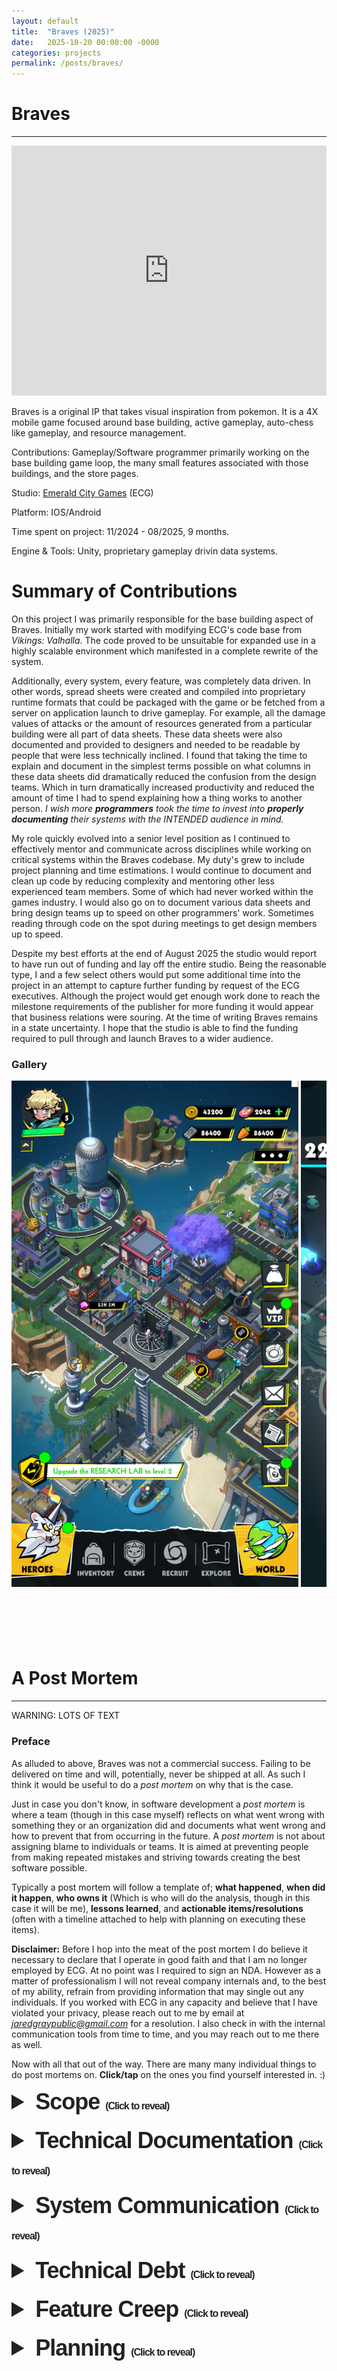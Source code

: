 ```yaml
---
layout: default
title:  "Braves (2025)"
date:   2025-10-20 00:00:00 -0000
categories: projects
permalink: /posts/braves/
---
```

<style>
div.scroll-container {
  overflow: auto;
  color:#ffffffac;
  white-space: nowrap;
  height:900px;
}
div.scroll-container img {
  height:90%;
}
summary.summary-header {
  margin: 10px 0;
  font-weight: 700;
  color:#222222;
  font-family: 'Lucida Grande', 'Calibri', Helvetica, Arial, sans-serif;
  letter-spacing: -1px;
  font-size: 36px;
}
summarysmall {
  margin: 10px 0;
  font-weight: 700;
  color:#222222;
  font-family: 'Lucida Grande', 'Calibri', Helvetica, Arial, sans-serif;
  font-size: 16px;
}
</style>
# Braves
---
<iframe width="100%" height="400" src="https://youtube.com/embed/S8YJPGOaBJ4?si=RIcH0wUYImfi-LqA&autoplay=1&mute=1" title="YouTube video player" frameborder="0" allow="accelerometer; autoplay; clipboard-write; encrypted-media; gyroscope; picture-in-picture; web-share" referrerpolicy="strict-origin-when-cross-origin" allowfullscreen></iframe>

Braves is a original IP that takes visual inspiration from pokemon. It is a 4X mobile game focused around base building, active gameplay, auto-chess like gameplay, and resource management.

Contributions: Gameplay/Software programmer primarily working on the base building game loop, the many small features associated with those buildings, and the store pages. 

Studio: <a href="https://www.emeraldcitygames.ca/">Emerald City Games</a> (ECG)

Platform: IOS/Android

Time spent on project: 11/2024 - 08/2025, 9 months.

Engine & Tools: Unity, proprietary gameplay drivin data systems.

# Summary of Contributions

On this project I was primarily responsible for the base building aspect of Braves. Initially my work started with modifying ECG's code base from *Vikings: Valhalla*. The code proved to be unsuitable for expanded use in a highly scalable environment which manifested in a complete rewrite of the system. 

Additionally, every system, every feature, was completely data driven. In other words, spread sheets were created and compiled into proprietary runtime formats that could be packaged with the game or be fetched from a server on application launch to drive gameplay. For example, all the damage values of attacks or the amount of resources generated from a particular building were all part of data sheets. These data sheets were also documented and provided to designers and needed to be readable by people that were less technically inclined. I found that taking the time to explain and document in the simplest terms possible on what columns in these data sheets did dramatically reduced the confusion from the design teams. Which in turn dramatically increased productivity and reduced the amount of time I had to spend explaining how a thing works to another person. *I wish more **programmers** took the time to invest into **properly documenting** their systems with the INTENDED audience in mind.*

My role quickly evolved into a senior level position as I continued to effectively mentor and communicate across disciplines while working on critical systems within the Braves codebase. My duty's grew to include project planning and time estimations. I would continue to document and clean up code by reducing complexity and mentoring other less experienced team members. Some of which had never worked within the games industry. I would also go on to document various data sheets and bring design teams up to speed on other programmers' work. Sometimes reading through code on the spot during meetings to get design members up to speed.

Despite my best efforts at the end of August 2025 the studio would report to have run out of funding and lay off the entire studio. Being the reasonable type, I and a few select others would put some additional time into the project in an attempt to capture further funding by request of the ECG executives. Although the project would get enough work done to reach the milestone requirements of the publisher for more funding it would appear that business relations were souring. At the time of writing Braves remains in a state uncertainty. I hope that the studio is able to find the funding required to pull through and launch Braves to a wider audience.

<h3>Gallery</h3>
<div class="scroll-container">
  <img src="/assets/images/braves/Braves_Base.jpg" alt="">
  <img src="/assets/images/braves/Braves_Battle.jpg" alt="">
  <img src="/assets/images/braves/Braves_Base_CometCore.jpg" alt="">
  <img src="/assets/images/braves/Braves_Dailies.jpg" alt="">
</div>

# A Post Mortem

---

WARNING: LOTS OF TEXT

### Preface

As alluded to above, Braves was not a commercial success. Failing to be delivered on time and will, potentially, never be shipped at all. As such I think it would be useful to do a *post mortem* on why that is the case.

Just in case you don't know, in software development a *post mortem* is where a team (though in this case myself) reflects on what went wrong with something they or an organization did and documents what went wrong and how to prevent that from occurring in the future. A *post mortem* is not about assigning blame to individuals or teams. It is aimed at preventing people from making repeated mistakes and striving towards creating the best software possible.

Typically a post mortem will follow a template of; **what happened**, **when did it happen**, **who owns it** (Which is who will do the analysis, though in this case it will be me), **lessons learned**, and **actionable items/resolutions** (often with a timeline attached to help with planning on executing these items).

**Disclaimer:** Before I hop into the meat of the post mortem I do believe it necessary to declare that I operate in good faith and that I am no longer employed by ECG. At no point was I required to sign an NDA. However as a matter of professionalism I will not reveal company internals and, to the best of my ability, refrain from providing information that may single out any individuals. If you worked with ECG in any capacity and believe that I have violated your privacy, please reach out to me by email at *jaredgraypublic@gmail.com* for a resolution. I also check in with the internal communication tools from time to time, and you may reach out to me there as well.

Now with all that out of the way. There are many many individual things to do post mortems on. **Click/tap** on the ones you find yourself interested in. :)

<!-- Scope -->
<details markdown="1">
  <summary class="summary-header">Scope <summarysmall>(Click to reveal)</summarysmall></summary>
  <h4>What Went Wrong?</h4>
  <p>
  The scope of Braves was criminally mis-understood. The game was intended to be completed on an 8 month timeline with a plethera of features inspired and equivilent to <a href="https://www.lastwar.com/en/home.html?1758595519518">Last War</a> and <a href="https://activity-afkjourney.farlightgames.com/GW-I2505031/">AFK Journey</a>. These are games made by studios with 50-200 employees with greater timelines. 8 months was incredibly ambitious for a team of roughly 16. With the resources availible and with the hindsight of knowing the true timeline it is clear that the project required more time, money, and manpower to complete.
  </p>
  <p>
  Also, the <a href="https://en.wikipedia.org/wiki/Game_design_document">Game Design Document (GDD)</a> was not nearly complete enough to be actioned on. It is true that a GDD is a document which changes over the course of a project. In the case of Braves the GDD did not fullfill the requirements of the contract and lead various teams a-stray. It also had contradictions and did not explain exactly what was needed.
  </p>
  <h4>When did it Happen?</h4>
  <p>At the beginning of the project prior to pulling the production trigger.</p>
  <h4>Lessions learned?</h4>
  <ul>
    <li>More features means a larger scope. Larger scopes means more complexity. More complexity requires more resources and more planning.</li>
    <li>A GDD that does not fulfill publisher requirements and/or is not complete or ambiguous will cause a great deal of time to be wasted. Teams will work towards differing goals and work done will often be lost or thrown aside as a result.</li>
  </ul>
  <h4>Resolutions</h4>
  <p>Braves is missing a <strong>Game Treatment</strong>. In my experience successfull games typically have a Game Treatment that accompanies a GDD as part of the green lighting process. I really see the GDD as a High Level Design Document that provides a guiding light and the treatment as the blueprint on how the game is going to get done. Some say a treatment should be short, others long. In my opinion a good game treatment should step through each game feature in detail. For each feature it must:</p>
  <ul>
    <li>Describe the feature and how it will be used.</li>
    <li>List the tools to used.</li>
    <li>List the tools that need to be created.</li>
    <li>List all the dependencies for a the feature. This includes other systems, features, backend infrastructure, etc..</li>
    <li>List what diciplines are involved.</li>
  </ul>
  <p>After making a treatment it will be much easier to scope the project and get an idea for how feasible the game is to create. It should also be more obvious how long each feature will take in addition to identifying the riskiest parts of the project. Most importantly it helps you get realistic.</p>
</details>

<!-- Technical Documentation -->
<details markdown="1">
  <summary class="summary-header">Technical Documentation <summarysmall>(Click to reveal)</summarysmall></summary>
  <h4>What Went Wrong?</h4>
  <p>Simply put, very few people wrote documentation.</p>
  <h4>When did it Happen?</h4>
  <p>Prior to starting the project in the existing code base that was used as a foundation, it lacked any form of technical documentation what so ever. Work done on the code base during Braves did include technical documentation but was provided by few programmers and was not a pattern that was enforced by policy.</p>
  <h4>Who owns it?</h4>
  <p>The entire code team.</p>
  <h4>Lessions learned?</h4>
  <ul>
    <li>A lack of documentation means a world of headaches later. The human mind is not perfect and recalling the intent and steps of complex processes from is not a sustainible way to ensure the longevity of a system.</li>
    <li>No documentation can often mean understanding a system to make a few edits takes just as long to re-write from the ground up.</li>
    <li>It is difficult to track down changes in versioning software without adaquate logs/commit comments.</li>
    <li>The future programmers will thank you.</li>
  </ul>
  <h4>Resolutions</h4>
  <p>It should be a company policy to properly document ones work in code and in intermediate formats anywhere a designer or other person is likely to make changes. For things like versioning software and releases it should be required to write patch notes or logs of what changes have occured.</p>
  <h4>Personal Remarks</h4>
  As a professional I make every effort when programming to ensure that the code I write is error free and understandable. This includes documentation both in and outside of code. I advocated for better documentation on Braves but fear it fell on deaf ears. Or perhaps I needed to make a greater push for it. Regardless, I wish to give an examples of good documentation from Braves. Let's take this function call.

```c#
private bool CanUpgrade(out ECheckUpgradeMask detailedResult, 
                        ECheckUpgradeMask mask = ECheckUpgradeMask.MaskAll)
```

  This function is part of a building. It's easy to infer just by looking that it allows you to check whether or not a building is upgradable. But there are a couple arguments that don't make sense at first glance. Why do you need a detailed result? Shouldn't it just be true or false? And what the heck do I need a mask for anyways?
  
  As a developer that cares about who reads my code, I think that **THE MOST IMPORTANT** reason you have comments and technical documentation is to confer the **INTENT** of a system or given piece of code. Given the context of the comments/summary around the code it becomes plainly obvious on how it's ment to be used.

```c#
/// <summary>
/// Preforms a general check to see if this building is upgradable. Respects whether
/// or not it is selectable + costs + any other requirements.
/// Also checks to see if the next upgrade is even valid...<br><br></br></br>Use the
/// <paramref name="mask"/> parameter to opt out of checking specific requirements.
/// </summary>
/// <param name="detailedResult">
/// Mask matching any check that would cause this to return false. detailedResult is
/// <see cref="ECheckUpgradeMask.None"/> when the return value is true.
/// </param>
/// <param name="mask">
/// Optional mask to specify which checks you want to preform. Sometimes, UI will 
/// only want to check specific relevent things. <br></br>E.g. would this be 
/// upgradable excluding building costs? (Usefull when using premium currencey
/// instead of normal costs)
/// </param>
/// <returns>
/// True if the user should be able to upgrade this building in reference
/// to the given mask. False otherwise.
/// </returns>
private bool CanUpgrade(out ECheckUpgradeMask detailedResult, 
                        ECheckUpgradeMask mask = ECheckUpgradeMask.MaskAll)
```

  Reading the comments we now know that our original assumption of true meaning it can be upgraded and false meaning it cannot is correct. But we can also use the mask to narrow down our query, which might be usefull. We also get a reason why an upgrade is not doable when the *detailedResult* is not *None*. Moving onto the mask portion of this, we might ask why is the default *MaskAll*? Well because I care about who reads this we can inspect the definition of *ECheckUpgradeMask* and find out that...

```c#
/// <summary>
/// Enum mask for <see cref="CanUpgrade"/> which allows you to make precise checks
/// based on your senario. Typical senarios such as:<br></br>
///  - <see cref="ECheckUpgradeMask.MaskAll"/>,<br></br>
///  - <see cref="ECheckUpgradeMask.MaskInstant"/>,<br></br>
///  - <see cref="ECheckUpgradeMask.MaskRush"/><br></br>
/// are provided for common use cases.
/// </summary>
public enum ECheckUpgradeMask : int
{
	Unknown = -1, // unchecked (int)0XFFFFFFFF,
	None = 0b0,
	/// <summary>CanUpgrade returns false when the upgrade queue is at capacity.</summary>
	ConstructionQueueFull = 0b1,
	/// <summary>CanUpgrade returns false when progression is blocked. See <seealso cref="Data.BaseProgressionData.IsBlocked"/></summary>
	ProgressionBlocked = 0b10,
	/// <summary>CanUpgrade returns false when the building is not selectable. See <seealso cref="PlayerBuilding.IsSelectable"/></summary>
	IsSelectable = 0b100,
	/// <summary>CanUpgrade returns false when the building does not have the all other buildings listed as a requirement built.</summary>
	HasBuildingRequirements = 0b1000,
	/// <summary>CanUpgrade returns false when the headquaters level is not high enough.</summary>
	HeadquartersLevel = 0b10000,
	/// <summary>CanUpgrade returns false when the user lacks resources to upgrade the building.</summary>
	BuildingCost = 0b100000,
	/// <summary>
	/// CanUpgrade returns false when the user does not have enough hard currency to instantly complete the building.
	/// This does accomidate the factional cost of hard currency as an upgrade is occuring.
	/// </summary>
	PremiumCost = 0b1000000,
	/// <summary>CanUpgrade returns false when the building is not in the None or Rubble state.</summary>
	MutableState = 0b10000000,
	/// <summary>
	/// When can upgrade passes with this mask, the conditions to begin upgrading a building from rubble to it's first functional state
	/// is satisfied. The only difference between this and <see cref="MaskAll"/> is that costs are omitted to ensure that the rubble state
	/// always has the bubble above the building plot.
	/// </summary>
	MaskRestore = ConstructionQueueFull | ProgressionBlocked | IsSelectable | HasBuildingRequirements | HeadquartersLevel | MutableState,
	/// <summary>When CanUpgrade passes with this mask, the conditions to begin upgrading a building are considered complete.</summary>
	MaskAll = ConstructionQueueFull | ProgressionBlocked | IsSelectable | HasBuildingRequirements | HeadquartersLevel | BuildingCost | MutableState,
	/// <summary>When CanUpgrade passes with this mask, the conditions to instantly complete a building are considered complete.</summary>
	MaskInstant = ConstructionQueueFull | ProgressionBlocked | IsSelectable | HasBuildingRequirements | HeadquartersLevel | PremiumCost | MutableState,
	/// <summary>When CanUpgrade passes with this mask, the conditions to rush an upgrade are considered complete.</summary>
	MaskRush = PremiumCost,
}
 ```

  Not only do the comments around the masks and bitmask portions tell you exactly what they're meant to do but, they also use references to other data structures and functions. There are useful to other programmers because they can use a **Find All References/Find Signature** refactoring operation in their <a href="https://en.wikipedia.org/wiki/Integrated_development_environment">IDE</a> to see the code that is being refered to by the comment.

  Good documentation makes it easy to understand the intent of the author AND provides the information nessesary to change it. All that to say it should be plainly obvious to other programmers that...

```c#
if (building.CanUpgrade(out _, ECheckUpgradeMask.PremiumCost)) { ... }
```

  ...is checking to see if a building is upgradable with ONLY the games premium currencey and is ignoring any other game state factors.

  Oh and as one final note you might've seen that the can upgrade call is private. That's because there is a...

```c#
public bool CanUpgrade(out ECheckUpgradeMask detailedResult, 
                      ECheckUpgradeMask mask = ECheckUpgradeMask.MaskAll,
                      bool logFailures = true)
```

...function that wraps the call which prints a warning on development builds to the console to inform programmers/designers of when an upgrade fails, which building it failed on, and for what reason. Isn't that nice?
</details>

<!-- System Communication -->
<details markdown="1">
  <summary class="summary-header">System Communication <summarysmall>(Click to reveal)</summarysmall></summary>
  <h4>What Went Wrong?</h4>
  <p>Programmers did not do a good job documenting their data for designers.</p>
  <h4>When did it Happen?</h4>
  <p>AAA</p>
  <h4>Who owns it?</h4>
  <p>AAA</p>
  <h4>Lessions learned?</h4>
  <p>AAA</p>
  <h4>Resolutions</h4>
  <p>AAA</p>
</details>

<!-- Technical Debt -->
<details markdown="1">
  <summary class="summary-header">Technical Debt <summarysmall>(Click to reveal)</summarysmall></summary>
  <h4>What Went Wrong?</h4>
  <p>Cobbling together from old does not make a good new.</p>
  <h4>When did it Happen?</h4>
  <p>AAA</p>
  <h4>Who owns it?</h4>
  <p>AAA</p>
  <h4>Lessions learned?</h4>
  <p>AAA</p>
  <h4>Resolutions</h4>
  <p>AAA</p>
</details>

<!-- Feature Creep -->
<details markdown="1">
  <summary class="summary-header">Feature Creep <summarysmall>(Click to reveal)</summarysmall></summary>
  <h4>What Went Wrong?</h4>
  <p>Publisher demands? Poor wording in initial contract? Maybe omit?</p>
  <h4>When did it Happen?</h4>
  <p>AAA</p>
  <h4>Who owns it?</h4>
  <p>AAA</p>
  <h4>Lessions learned?</h4>
  <p>AAA</p>
  <h4>Resolutions</h4>
  <p>AAA</p>
</details>

<!-- Planning -->
<details markdown="1">
  <summary class="summary-header">Planning <summarysmall>(Click to reveal)</summarysmall></summary>
  <h4>What Went Wrong?</h4>
  <p>Did we even do this?</p>
  <h4>When did it Happen?</h4>
  <p>AAA</p>
  <h4>Who owns it?</h4>
  <p>AAA</p>
  <h4>Lessions learned?</h4>
  <p>AAA</p>
  <h4>Resolutions</h4>
  <p>AAA</p>
</details>